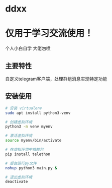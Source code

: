 # ddxx

# 仅用于学习交流使用！

个人小白自学 大佬勿喷

## 主要特性

自定义telegram客户端，处理群组消息实现特定功能

## 安装使用
```bash
# 安装 virtualenv
sudo apt install python3-venv

# 创建虚拟环境
python3 -m venv myenv

# 激活虚拟环境
source myenv/bin/activate

# 在虚拟环境中依赖包
pip install telethon 

# 后台运行py文件
nohup python3 main.py & 

# 退出虚拟环境
deactivate
```